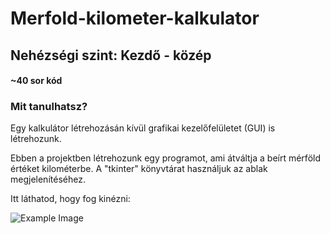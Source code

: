 # Merfold-kilometer-kalkulator

## Nehézségi szint: Kezdő - közép
#### ~40 sor kód

### Mit tanulhatsz?
Egy kalkulátor létrehozásán kívül grafikai kezelőfelületet (GUI) is létrehozunk.

Ebben a projektben létrehozunk egy programot, ami átváltja a beírt mérföld értéket kilométerbe.
A "tkinter" könyvtárat használjuk az ablak megjelenítéséhez.

Itt láthatod, hogy fog kinézni:

![Example Image](https://github.com/itbetyar/Merfold-kilometer-kalkulator/blob/main/mile-to-km.png)
